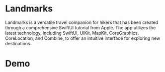 # Landmarks
Landmarks is a versatile travel companion for hikers that has been created through a comprehensive SwiftUI tutorial from Apple. The app utilizes the latest technology, including SwiftUI, UIKit, MapKit, CoreGraphics, CoreLocation, and Combine, to offer an intuitive interface for exploring new destinations.
</br>
# Demo
